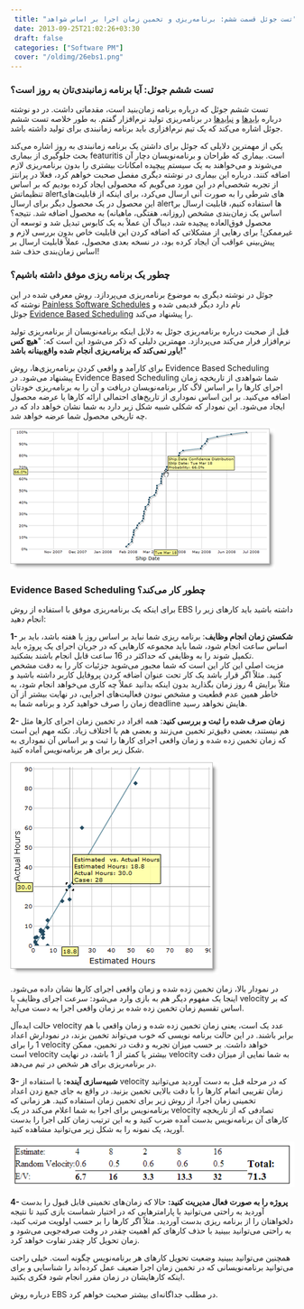 ```yaml
---
 title: "تست جوئل قسمت ششم: برنامه‌ریزی و تخمین زمان اجرا بر اساس شواهد" 
 date: 2013-09-25T21:02:26+03:30
 draft: false 
 categories: ["Software PM"]
 cover: "/oldimg/26ebs1.png"
---
```





### تست ششم جوئل: آیا برنامه زمانبندی‌تان به روز است؟



تست ششم جوئل که درباره برنامه زمان‌بنید است، مقدماتی داشت. در دو نوشته درباره [بایدها](/post/46-مقدمه-ای-بر-برنامه-ریزی-برای-تولید-نرم-افزار--بایدها/) و [نبایدها](/post/30-مقدمه-ای-بر-برنامه-ریزی-برای-تولید-نرم-افزار--نبایدها-در-برنامه-ریزی-تولید-نرم-افزار/) در برنامه‌ریزی تولید نرم‌افزار گفتم. به طور خلاصه تست ششم جوئل اشاره می‌کند که یک تیم نرم‌افزاری باید برنامه زمانبندی برای تولید داشته باشد.



یکی از مهمترین دلایلی که جوئل برای داشتن یک برنامه زمانبندی به‌ روز اشاره می‌کند بحث جلوگیری از بیماری featuritis است. بیماری که طراحان و برنامه‌نویسان دچار آن می‌شوند و می‌خواهند به یک سیستم پیچیده امکانات بیشتری را بدون برنامه‌ریزی لازم اضافه کنند. درباره این بیماری در نوشته دیگری مفصل صحبت خواهم کرد، فعلا در پرانتز از تجربه شخصی‌ام در این مورد می‌گویم که محصولی ایجاد کرده بودیم که بر اساس تنظیماتش alert‌های شرطی را به صورت آنی ارسال می‌کرد، برای اینکه از قابلیت‌های این محصول در یک محصول دیگر برای ارسال alert‌ها استفاده کنیم، قابلیت ارسال بر اساس یک زمان‌بندی مشخص (روزانه، هفتگی، ماهیانه) به محصول اضافه شد. نتیجه؟ محصول فوق‌العاده پیچیده شد، دیباگ آن عملاً به یک کابوس تبدیل شد و توسعه آن غیرممکن! برای رهایی از مشکلاتی که اضافه کردن این قابلیت خاص بدون بررسی لازم و پیش‌بینی عواقب آن ایجاد کرده بود، در نسخه بعدی محصول، عملاً قابلیت ارسال بر اساس زمان‌بندی حذف شد!



### چطور یک برنامه ‌ریزی موفق داشته باشیم؟



جوئل در نوشته دیگری به موضوع برنامه‌ریزی می‌پردازد. روش معرفی شده در این نوشته که [Painless Software Schedules](http://www.joelonsoftware.com/articles/fog0000000245.html) نام دارد دیگر قدیمی شده و جوئل [Evidence Based Scheduling](http://www.joelonsoftware.com/items/2007/10/26.html) را پیشنهاد می‌کند.



قبل از صحبت درباره برنامه‌ریزی جوئل به دلایل اینکه برنامه‌نویسان از برنامه‌ریزی تولید نرم‌افزار فرار می‌کند می‌پردازد. مهمترین دلیلی که ذکر می‌شود این است که: "**هیچ کس باور نمی‌کند که برنامه‌ریزی انجام شده واقع‌بینانه باشد!**"



برای کارآمد و واقعی کردن برنامه‌ریزی‌ها، روش Evidence Based Scheduling پیشنهاد می‌شود. در Evidence Based Scheduling شما شواهدی از تاریخچه زمان اجرای کارها را بر اساس لاگ کار برنامه‌نویسان دریافت و آن را به برنامه‌ریزی خودتان اضافه می‌کنید. بر این اساس نموداری از تاریخ‌های احتمالی ارائه کارها یا عرضه محصول ایجاد می‌شود. این نمودار که شکلی شبیه شکل زیر دارد به شما نشان خواهد داد که در چه تاریخی محصول شما عرضه خواهد شد.



![](/oldimg/26ebs1.png)



### Evidence Based Scheduling چطور کار می‌کند؟



برای اینکه یک برنامه‌ریزی موفق با استفاده از روش EBS داشته باشید باید کارهای زیر را انجام دهید:



**1- شکستن زمان انجام وظایف**: برنامه ریزی شما نباید بر اساس روز یا هفته باشد، باید بر اساس ساعت انجام شود، شما باید مجموعه کارهایی که در جریان اجرای یک پروژه باید تکمیل شوند را به وظایفی که حداکثر در 16 ساعت قابل انجام باشند بشکنید.  
مزیت اصلی این کار این است که شما مجبور می‌شوید جزئیات کار را به دقت مشخص کنید. مثلاً اگر قرار باشد یک کار تحت عنوان اضافه کردن پروفایل کاربر داشته باشید و مثلاً برایش 4 روز زمان بگذارید بدون اینکه بدانید عملاً چه کاری می‌خواهد انجام شود، به خاطر همین عدم قطعیت و مشخص نبودن فعالیت‌های اجرایی، در نهایت بیشتر از آن زمان را صرف خواهید کرد و برنامه شما به deadline هایش نخواهد رسید.



**2- زمان صرف شده را ثبت و بررسی کنید**: همه افراد در تخمین زمان اجرای کارها مثل هم نیستند، بعضی دقیق‌تر تخمین می‌زنند و بعضی هم با اختلاف زیاد. نکته مهم این است که زمان تخمین زده شده و زمان واقعی اجرای کارها را ثبت و بر اساس آن نموداری به شکل زیر برای هر برنامه‌نویس آماده کنید.



![](/oldimg/26ebs2.png)



در نمودار بالا، زمان تخمین زده شده و زمان واقعی اجرای کارها نشان داده می‌شود. اینجا یک مفهوم دیگر هم به بازی وارد می‌شود: سرعت اجرای وظایف یا velocity که بر اساس تقسیم زمان تخمین زده شده بر زمان واقعی اجرا به دست می‌آید.



حالت ایده‌آل velocity عدد یک است، یعنی زمان تخمین زده شده و زمان واقعی با هم برابر باشند. در این حالت برنامه نویسی که خوب می‌تواند تخمین بزند، در نمودارش اعداد 1 را برای velocity خواهد داشت. بر حسب میزان تجربه و دقت در تخمین، ممکن است velocity بیشتر یا کمتر از 1 باشد، در نهایت velocity به شما نمایی از میزان دقت در برنامه‌ریزی برای هر شخص در تیم می‌دهد.



**3- شبیه‌سازی آینده:** با استفاده از velocity که در مرحله قبل به دست آوردید می‌توانید زمان تقریبی اتمام کارها را با دقت بالایی تخمین بزنید. در واقع به جای جمع زدن اعداد تخمینی زمان اجرا، از روش زیر برای تخمین زمان استفاده کنید. هر زمانی که برنامه‌نویس برای اجرا به شما اعلام می‌کند در یک velocity تصادفی که از تاریخچه کارهای آن برنامه‌نویس بدست آمده ضرب کنید و به این ترتیب زمان کلی اجرا را بدست آورید، یک نمونه را به شکل زیر می‌توانید مشاهده کنید.



![](/oldimg/26ebs3.png)



**4- پروژه را به صورت فعال مدیریت کنید:** حالا که زمان‌های تخمینی قابل قبول را بدست آوردید به راحتی می‌توانید با پارامترهایی که در اختیار شماست بازی کنید تا نتیجه دلخواهتان را از برنامه ریزی بدست آوردید. مثلاً اگر کارها را بر حسب اولویت مرتب کنید، به راحتی می‌توانید ببینید با حذف کارهای کم اهمیت چقدر در وقت صرفه‌جویی می‌شود و زمان تحویل کار چقدر تفاوت خواهد کرد.



همچنین می‌توانید ببینید وضعیت تحویل کارهای هر برنامه‌نویس چگونه است. خیلی راحت می‌توانید برنامه‌نویسانی که در تخمین زمان اجرا ضعیف عمل کرده‌اند را شناسایی و برای اینکه کارهایشان در زمان مقرر انجام شود فکری بکنید.



درباره روش EBS در مطلب جداگانه‌ای بیشتر صحبت خواهم کرد.

